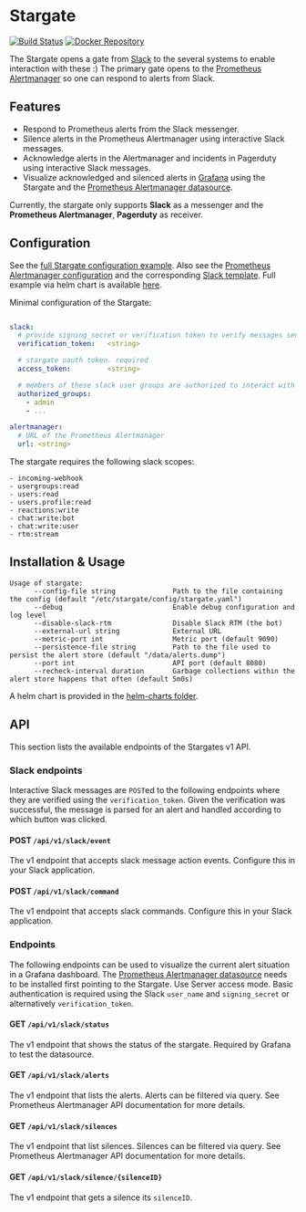 # Stargate

[![Build Status](https://travis-ci.org/sapcc/stargate.svg?branch=master)](https://travis-ci.org/sapcc/stargate)
[![Docker Repository](https://img.shields.io/docker/pulls/sapcc/stargate.svg?maxAge=604800)](https://hub.docker.com/r/sapcc/stargate/)

The Stargate opens a gate from [Slack](https://slack.com) to the several systems to enable interaction with these :)
The primary gate opens to the [Prometheus Alertmanager](https://prometheus.io/docs/alerting/alertmanager) so one can respond to alerts from Slack.

## Features

- Respond to Prometheus alerts from the Slack messenger.
- Silence alerts in the Prometheus Alertmanager using interactive Slack messages.
- Acknowledge alerts in the Alertmanager and incidents in Pagerduty using interactive Slack messages.
- Visualize acknowledged and silenced alerts in [Grafana](https://grafana.com/) using the Stargate and the [Prometheus Alertmanager datasource](https://github.com/sapcc/grafana-prometheus-alertmanager-datasource).

Currently, the stargate only supports **Slack** as a messenger and the **Prometheus Alertmanager**, **Pagerduty** as receiver.

## Configuration

See the [full Stargate configuration example](./etc/stargate.yaml).
Also see the [Prometheus Alertmanager configuration](./etc/alertmanager.yaml) and the corresponding [Slack template](./etc/slack.tmpl).
Full example via helm chart is available [here](https://github.com/sapcc/helm-charts/tree/master/global/prometheus-alertmanager).

Minimal configuration of the Stargate:
```yaml

slack:
  # provide signing_secret or verification token to verify messages sent by slack
  verification_token:   <string>

  # stargate oauth token. required
  access_token:         <string>

  # members of these slack user groups are authorized to interact with slack messages
  authorized_groups:
    - admin
    - ...

alertmanager:
  # URL of the Prometheus Alertmanager
  url: <string>
```

The stargate requires the following slack scopes:
```
- incoming-webhook
- usergroups:read
- users:read
- users.profile:read
- reactions:write
- chat:write:bot
- chat:write:user
- rtm:stream
```

## Installation & Usage

```
Usage of stargate:
      --config-file string              Path to the file containing the config (default "/etc/stargate/config/stargate.yaml")
      --debug                           Enable debug configuration and log level
      --disable-slack-rtm               Disable Slack RTM (the bot)
      --external-url string             External URL
      --metric-port int                 Metric port (default 9090)
      --persistence-file string         Path to the file used to persist the alert store (default "/data/alerts.dump")
      --port int                        API port (default 8080)
      --recheck-interval duration       Garbage collections within the alert store happens that often (default 5m0s)
```

A helm chart is provided in the [helm-charts folder](./helm).


## API

This section lists the available endpoints of the Stargates v1 API.

### Slack endpoints

Interactive Slack messages are `POST`ed to the following endpoints where they are verified using the `verification_token`.
Given the verification was successful, the message is parsed for an alert and handled according to which button was clicked.

#### POST `/api/v1/slack/event`

The v1 endpoint that accepts slack message action events.
Configure this in your Slack application.

#### POST `/api/v1/slack/command`

The v1 endpoint that accepts slack commands.
Configure this in your Slack application.

### Endpoints

The following endpoints can be used to visualize the current alert situation in a Grafana dashboard.
The [Prometheus Alertmanager datasource](https://github.com/sapcc/grafana-prometheus-alertmanager-datasource) needs to be installed first pointing
to the Stargate. Use Server access mode.
Basic authentication is required using the Slack `user_name` and `signing_secret` or alternatively `verification_token`.

#### GET `/api/v1/slack/status`

The v1 endpoint that shows the status of the stargate.
Required by Grafana to test the datasource.

#### GET `/api/v1/slack/alerts`

The v1 endpoint that lists the alerts.
Alerts can be filtered via query.
See Prometheus Alertmanager API documentation for more details.

#### GET `/api/v1/slack/silences`

The v1 endpoint that list silences.
Silences can be filtered via query.
See Prometheus Alertmanager API documentation for more details.

#### GET `/api/v1/slack/silence/{silenceID}`

The v1 endpoint that gets a silence its `silenceID`.
